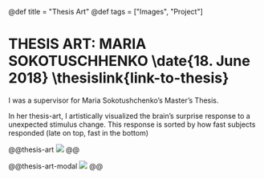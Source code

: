 @def title = "Thesis Art"
@def tags = ["Images", "Project"]

# THESIS ART: MARIA SOKOTUSCHHENKO \date{18. June 2018} \thesislink{link-to-thesis}
I was a supervisor for Maria Sokotushchenko’s Master’s Thesis.


In her thesis-art, I artistically visualized the brain’s surprise response to a unexpected stimulus change. This response is sorted by how fast subjects responded (late on top, fast in the bottom)

@@thesis-art
![](/assets/thesis-art/a2_maria.jpg)
@@

@@thesis-art-modal
![](/assets/thesis-art/a2_maria.jpg)
@@
